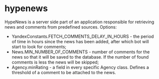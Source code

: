 # hypenews
HypeNews is a server side part of an application responsible for retrieving news and comments from predefined sources.
Options:
- YandexConstants.FETCH_COMMENTS_DELAY_IN_HOURS - the period of time in hours since the news has been added, after which bot will start to look for comments;
- News.MIN_NUMBER_OF_COMMENTS - number of comments for the news so that it will be saved to the database. If the number of found comments is less the news will be skipped;
- Agency.minRating - a field in every specific Agency class. Defines a threshold of a comment to be attached to the news.
